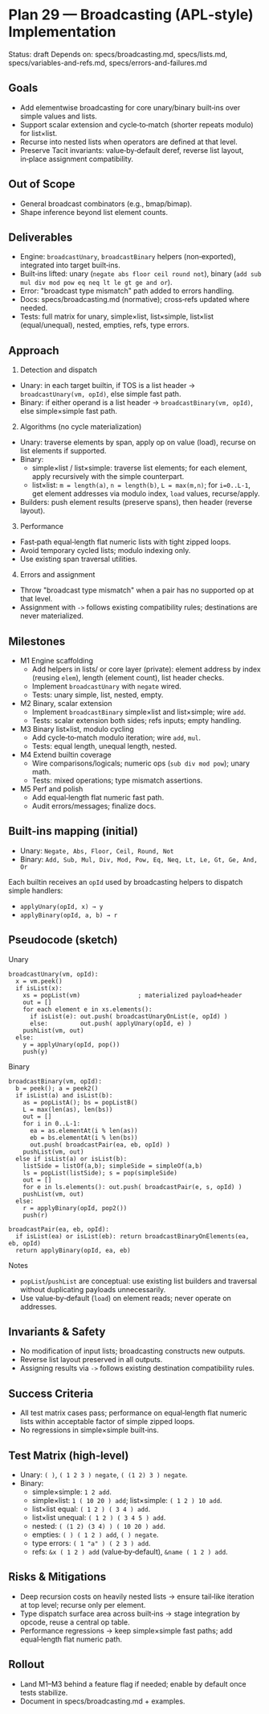 # Plan 29 — Broadcasting (APL‑style) Implementation

Status: draft
Depends on: specs/broadcasting.md, specs/lists.md, specs/variables-and-refs.md, specs/errors-and-failures.md

## Goals
- Add elementwise broadcasting for core unary/binary built‑ins over simple values and lists.
- Support scalar extension and cycle‑to‑match (shorter repeats modulo) for list×list.
- Recurse into nested lists when operators are defined at that level.
- Preserve Tacit invariants: value‑by‑default deref, reverse list layout, in‑place assignment compatibility.

## Out of Scope
- General broadcast combinators (e.g., bmap/bimap).
- Shape inference beyond list element counts.

## Deliverables
- Engine: `broadcastUnary`, `broadcastBinary` helpers (non‑exported), integrated into target built‑ins.
- Built‑ins lifted: unary (`negate abs floor ceil round not`), binary (`add sub mul div mod pow eq neq lt le gt ge and or`).
- Error: "broadcast type mismatch" path added to errors handling.
- Docs: specs/broadcasting.md (normative); cross‑refs updated where needed.
- Tests: full matrix for unary, simple×list, list×simple, list×list (equal/unequal), nested, empties, refs, type errors.

## Approach
1) Detection and dispatch
- Unary: in each target builtin, if TOS is a list header → `broadcastUnary(vm, opId)`, else simple fast path.
- Binary: if either operand is a list header → `broadcastBinary(vm, opId)`, else simple×simple fast path.

2) Algorithms (no cycle materialization)
- Unary: traverse elements by span, apply op on value (load), recurse on list elements if supported.
- Binary:
  - simple×list / list×simple: traverse list elements; for each element, apply recursively with the simple counterpart.
  - list×list: `m = length(a)`, `n = length(b)`, `L = max(m,n)`; for `i=0..L-1`, get element addresses via modulo index, `load` values, recurse/apply.
- Builders: push element results (preserve spans), then header (reverse layout).

3) Performance
- Fast‑path equal‑length flat numeric lists with tight zipped loops.
- Avoid temporary cycled lists; modulo indexing only.
- Use existing span traversal utilities.

4) Errors and assignment
- Throw "broadcast type mismatch" when a pair has no supported op at that level.
- Assignment with `->` follows existing compatibility rules; destinations are never materialized.

## Milestones
- M1 Engine scaffolding
  - Add helpers in lists/ or core layer (private): element address by index (reusing `elem`), length (element count), list header checks.
  - Implement `broadcastUnary` with `negate` wired.
  - Tests: unary simple, list, nested, empty.
- M2 Binary, scalar extension
  - Implement `broadcastBinary` simple×list and list×simple; wire `add`.
  - Tests: scalar extension both sides; refs inputs; empty handling.
- M3 Binary list×list, modulo cycling
  - Add cycle‑to‑match modulo iteration; wire `add`, `mul`.
  - Tests: equal length, unequal length, nested.
- M4 Extend builtin coverage
  - Wire comparisons/logicals; numeric ops (`sub div mod pow`); unary math.
  - Tests: mixed operations; type mismatch assertions.
- M5 Perf and polish
  - Add equal‑length flat numeric fast path.
  - Audit errors/messages; finalize docs.

## Built‑ins mapping (initial)

- Unary: `Negate, Abs, Floor, Ceil, Round, Not`
- Binary: `Add, Sub, Mul, Div, Mod, Pow, Eq, Neq, Lt, Le, Gt, Ge, And, Or`

Each builtin receives an `opId` used by broadcasting helpers to dispatch simple handlers:
- `applyUnary(opId, x) → y`
- `applyBinary(opId, a, b) → r`

## Pseudocode (sketch)

Unary
```
broadcastUnary(vm, opId):
  x = vm.peek()
  if isList(x):
    xs = popList(vm)                ; materialized payload+header
    out = []
    for each element e in xs.elements():
      if isList(e): out.push( broadcastUnaryOnList(e, opId) )
      else:         out.push( applyUnary(opId, e) )
    pushList(vm, out)
  else:
    y = applyUnary(opId, pop())
    push(y)
```

Binary
```
broadcastBinary(vm, opId):
  b = peek(); a = peek2()
  if isList(a) and isList(b):
    as = popListA(); bs = popListB()
    L = max(len(as), len(bs))
    out = []
    for i in 0..L-1:
      ea = as.elementAt(i % len(as))
      eb = bs.elementAt(i % len(bs))
      out.push( broadcastPair(ea, eb, opId) )
    pushList(vm, out)
  else if isList(a) or isList(b):
    listSide = listOf(a,b); simpleSide = simpleOf(a,b)
    ls = popList(listSide); s = pop(simpleSide)
    out = []
    for e in ls.elements(): out.push( broadcastPair(e, s, opId) )
    pushList(vm, out)
  else:
    r = applyBinary(opId, pop2())
    push(r)

broadcastPair(ea, eb, opId):
  if isList(ea) or isList(eb): return broadcastBinaryOnElements(ea, eb, opId)
  return applyBinary(opId, ea, eb)
```

Notes
- `popList`/`pushList` are conceptual: use existing list builders and traversal without duplicating payloads unnecessarily.
- Use value‑by‑default (`load`) on element reads; never operate on addresses.

## Invariants & Safety
- No modification of input lists; broadcasting constructs new outputs.
- Reverse list layout preserved in all outputs.
- Assigning results via `->` follows existing destination compatibility rules.

## Success Criteria
- All test matrix cases pass; performance on equal‑length flat numeric lists within acceptable factor of simple zipped loops.
- No regressions in simple×simple built‑ins.

## Test Matrix (high‑level)
- Unary: `( )`, `( 1 2 3 ) negate`, `( (1 2) 3 ) negate`.
- Binary:
  - simple×simple: `1 2 add`.
  - simple×list: `1 ( 10 20 ) add`; list×simple: `( 1 2 ) 10 add`.
  - list×list equal: `( 1 2 ) ( 3 4 ) add`.
  - list×list unequal: `( 1 2 ) ( 3 4 5 ) add`.
  - nested: `( (1 2) (3 4) ) ( 10 20 ) add`.
  - empties: `( ) ( 1 2 ) add`, `( ) negate`.
  - type errors: `( 1 "a" ) ( 2 3 ) add`.
  - refs: `&x ( 1 2 ) add` (value‑by‑default), `&name ( 1 2 ) add`.

## Risks & Mitigations
- Deep recursion costs on heavily nested lists → ensure tail‑like iteration at top level; recurse only per element.
- Type dispatch surface area across built‑ins → stage integration by opcode, reuse a central op table.
- Performance regressions → keep simple×simple fast paths; add equal‑length flat numeric path.

## Rollout
- Land M1–M3 behind a feature flag if needed; enable by default once tests stabilize.
- Document in specs/broadcasting.md + examples.

